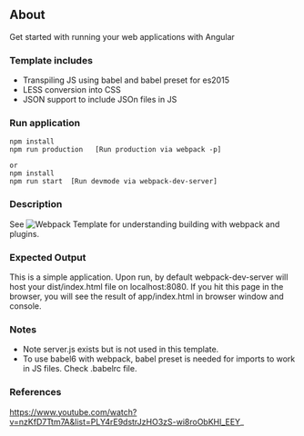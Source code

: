 ## About
Get started with running your web applications with Angular

### Template includes
+ Transpiling JS using babel and babel preset for es2015
+ LESS conversion into CSS
+ JSON support to include JSOn files in JS

### Run application
````
npm install
npm run production   [Run production via webpack -p]

or
npm install
npm run start  [Run devmode via webpack-dev-server]
````

### Description
See ![Webpack Template](https://github.com/richa-verma1001/webpack-template) for understanding building with webpack and plugins.


### Expected Output
This is a simple application. Upon run, by default webpack-dev-server will host your dist/index.html file on localhost:8080. If you hit this page in the browser, you will see the result of app/index.html in browser window and console.

### Notes
+ Note server.js exists but is not used in this template.
+ To use babel6 with webpack, babel preset is needed for imports to work in JS files. Check .babelrc file.


### References
https://www.youtube.com/watch?v=nzKfD7Ttm7A&list=PLY4rE9dstrJzHO3zS-wi8roObKHl_EEY_
